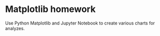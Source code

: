 # Matplotlib homework
Use Python Matplotlib and Jupyter Notebook to create various charts for analyzes.
